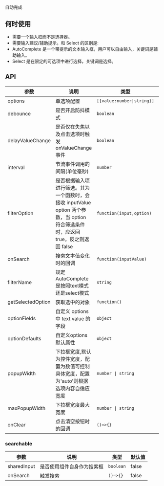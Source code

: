 自动完成

## 何时使用

- 需要一个输入框而不是选择器。
- 需要输入建议/辅助提示。和 Select 的区别是:
- AutoComplete 是一个带提示的文本输入框，用户可以自由输入，关键词是辅助输入。
- Select 是在限定的可选项中进行选择，关键词是选择。

## API

| 参数 | 说明 | 类型 | 默认值 |
| --- | --- | --- | --- |
| options | 单选项配置 | `[{value:number\|string}]` | - |
| debounce | 是否开启防抖模式 | `boolean` | `true` |
| delayValueChange | 是否仅在失焦以及点击选项时触发onValueChange事件 | `boolean` | `false` |
| interval | 节流事件调用的间隔(单位毫秒) | `number` | `300` |
| filterOption | 是否根据输入项进行筛选。其为一个函数时，会接收 inputValue option 两个参数，当 option 符合筛选条件时，应返回 true，反之则返回 false | `function(input,option)` | true |
| onSearch | 搜索文本值变化时的回调 | `function(inputValue)` | - |
| filterName | 规定AutoComplete是按照text模式还是select模式 | `string` | `text` |
| getSelectedOption | 获取选中的对象 | `function()` | - |
| optionFields | 自定义 options 中 text value 的字段 | `object` | `{ value: value, }` |
| optionDefaults | 自定义options默认属性 | `object` | `{ }` |
| popupWidth | 下拉框宽度,默认为控件宽度，配置为数值可控制具体宽度，配置为'auto'则根据选项内容自适应宽度 | `number \| string` | - |
| maxPopupWidth | 下拉框宽度最大宽度 | `number \| string` | - |
| onClear | 点击清空按钮时的回调 | `()=>{}` | - |

### searchable

| 参数   | 说明                                        | 类型      | 默认值 |
| ------ | ------------------------------------------- | --------- | ------ |
| sharedInput   | 是否使用组件自身作为搜索框                           | `boolean` | false  |
| onSearch |  触发搜索                           | `()=>{}` | false  |
